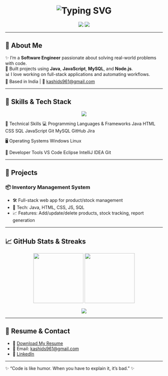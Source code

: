 <h1 align="center">
  <img src="https://readme-typing-svg.herokuapp.com?font=Fira+Code&duration=3000&pause=500&color=F7DF1E&center=true&vCenter=true&width=440&lines=Hi+%F0%9F%91%8B+I'm+Shubham+Kashid;Java+%7C+JavaScript+%7C+Node.js+Developer;Welcome+to+my+GitHub+Profile" alt="Typing SVG" />
</h1>

<p align="center">
  <a href="mailto:kashids961@gmail.com"><img src="https://img.shields.io/badge/email-kashids961@gmail.com-red?style=for-the-badge&logo=gmail"></a>
  <a href="https://linkedin.com/in/shubham-kashid-80a52b2ab"><img src="https://img.shields.io/badge/LinkedIn-Connect-blue?style=for-the-badge&logo=linkedin"></a>
</p>

---

## 💫 About Me

✨ I’m a **Software Engineer** passionate about solving real-world problems with code.  
🚀 Built projects using **Java**, **JavaScript**, **MySQL**, and **Node.js**.  
📊 I love working on full-stack applications and automating workflows.  
📍 Based in India | 📧 [kashids961@gmail.com](mailto:kashids961@gmail.com)

---

## 🧠 Skills & Tech Stack

<p align="center">
  <img src="https://skillicons.dev/icons?i=java,js,nodejs,html,css,mysql,git,jira" />
</p>
🚀 Technical Skills
💻 Programming Languages & Frameworks
Java HTML CSS SQL JavaScript Git MySQL GitHub Jira

🖥️ Operating Systems
Windows Linux

🧰 Developer Tools
VS Code Eclipse IntelliJ IDEA Git

---

## 🚀 Projects

### 📦 Inventory Management System

- 🛠️ Full-stack web app for product/stock management
- 🧩 Tech: Java, HTML, CSS, JS, SQL
- 📈 Features: Add/update/delete products, stock tracking, report generation

---

## 📈 GitHub Stats & Streaks

<p align="center">
  <img src="https://github-readme-stats.vercel.app/api?username=kashidshubham143&theme=tokyonight&show_icons=true&count_private=true" height="160"/>
  <img src="https://github-readme-streak-stats.herokuapp.com?user=kashidshubham143&theme=tokyonight" height="160"/>
</p>

<p align="center">
  <img src="https://github-profile-summary-cards.vercel.app/api/cards/profile-details?username=kashidshubham143&theme=tokyonight" />
</p>

---

## 📄 Resume & Contact

- 📄 [Download My Resume](ShubhamKashid.pdf)
- 📧 Email: [kashids961@gmail.com](mailto:kashids961@gmail.com)
- 🔗 [LinkedIn](https://linkedin.com/in/shubham-kashid-80a52b2ab)

---
✨ “Code is like humor. When you have to explain it, it’s bad.” ✨
